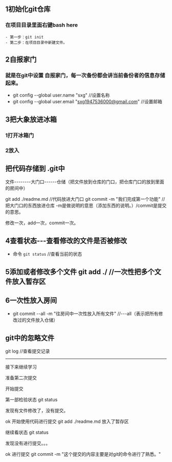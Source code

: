 ## 1初始化git仓库
### 在项目目录里面右键bash here
    - 第一步：git init
    - 第二步：在项目目录中新建文件。

## 2自报家门
### 就是在git中设置 自报家门，每一次备份都会讲当前备份者的信息存储起来。
- git config --global user.name  "sxg"   //设置名称
- git config --global user.email "sxg1947536000@gmail.com"  //设置邮箱

## 3把大象放进冰箱
### 1打开冰箱门
### 2放入

## 把代码存储到 .git中
文件--------大门口------仓储（把文件放到仓库的门口，把仓库门口的放到里面的房间中）

git add ./readme.md    //代码放进大门口
git commit -m "我们完成第一个功能" //把大门口的东西放进仓库 -m是做说明的意思（添加东西的说明。）/commit是提交的意思。

修改一次，add一次，commit一次。

## 4查看状态---查看修改的文件是否被修改
- 命令 `git status`  //查看当前的状态


## 5添加或者修改多个文件   git add ./          //一次性把多个文件放入暂存区


## 6一次性放入房间   
- git commit --all -m "往房间中一次性放入所有文件"  //---all（表示把所有修改过的文件放入仓储）

## git中的忽略文件
git log   //查看提交记录

---
接下来继续学习

准备第二次提交

开始提交

第一部检验状态  git status

发现有文件修改了，没有提交。

ok 开始使用代码进行提交 git add ./readme.md  放入了暂存区

继续看状态  git status

发现没有进行提交。。。

ok 进行提交   git  commit  -m "这个提交的内容主要是对git的命令进行了熟悉。"

